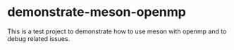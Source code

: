 # demonstrate-meson-openmp
This is a test project to demonstrate how to use meson with openmp and to debug related issues.
